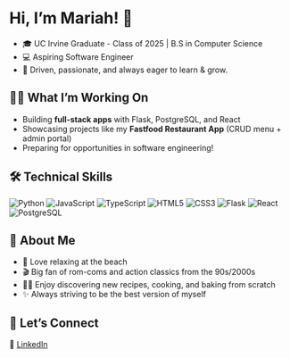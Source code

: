 # Hi, I’m Mariah! 👋  

- 🎓 UC Irvine Graduate - Class of 2025 | B.S in Computer Science
- 💻 Aspiring Software Engineer
- 🌟 Driven, passionate, and always eager to learn & grow.  

## 👩‍💻 What I’m Working On
- Building **full-stack apps** with Flask, PostgreSQL, and React  
- Showcasing projects like my **Fastfood Restaurant App** (CRUD menu + admin portal)  
- Preparing for opportunities in software engineering!  

## 🛠️ Technical Skills
![Python](https://img.shields.io/badge/-Python-3776AB?logo=python&logoColor=white)
![JavaScript](https://img.shields.io/badge/-JavaScript-F7DF1E?logo=javascript&logoColor=black)
![TypeScript](https://img.shields.io/badge/-TypeScript-3178C6?logo=typescript&logoColor=white)
![HTML5](https://img.shields.io/badge/-HTML5-E34F26?logo=html5&logoColor=white)
![CSS3](https://img.shields.io/badge/-CSS3-1572B6?logo=css3&logoColor=white)
![Flask](https://img.shields.io/badge/-Flask-000000?logo=flask&logoColor=white)
![React](https://img.shields.io/badge/-React-61DAFB?logo=react&logoColor=black)
![PostgreSQL](https://img.shields.io/badge/-PostgreSQL-336791?logo=postgresql&logoColor=white)

## 🌴 About Me
- 🌊 Love relaxing at the beach  
- 🎬 Big fan of rom-coms and action classics from the 90s/2000s
- 👩‍🍳 Enjoy discovering new recipes, cooking, and baking from scratch  
- ✨ Always striving to be the best version of myself  

## 🤝 Let’s Connect
🔗 [LinkedIn](www.linkedin.com/in/mariah-gonzales-55511b217)
